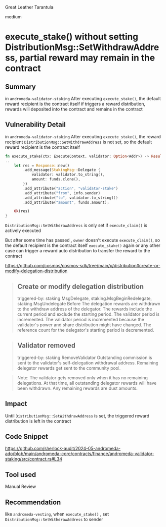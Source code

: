 Great Leather Tarantula

medium

# execute_stake() without setting DistributionMsg::SetWithdrawAddress, partial reward may remain in the contract

## Summary
in `andromeda-validator-staking`
After executing `execute_stake()`, the default reward recipient is the contract itself
if triggers a reward distribution, rewards will deposited into the contract and remains in the contract

## Vulnerability Detail
in `andromeda-validator-staking`
After executing `execute_stake()`, the reward recipient `DistributionMsg::SetWithdrawAddress` is not set, so the default reward recipient is the contract itself
```rust
fn execute_stake(ctx: ExecuteContext, validator: Option<Addr>) -> Result<Response, ContractError> {
..
    let res = Response::new()
        .add_message(StakingMsg::Delegate {
            validator: validator.to_string(),
            amount: funds.clone(),
        })
        .add_attribute("action", "validator-stake")
        .add_attribute("from", info.sender)
        .add_attribute("to", validator.to_string())
        .add_attribute("amount", funds.amount);

    Ok(res)
}
```
`DistributionMsg::SetWithdrawAddress` is only set if `execute_claim()` is actively executed

But after some time has passed , `owner` doesn't execute `execute_claim()`, so the default recipient is the contract itself
`execute_stake()` again or any other case can trigger a reward auto distribution to transfer the reward to the contract 

https://github.com/cosmos/cosmos-sdk/tree/main/x/distribution#create-or-modify-delegation-distribution
>## Create or modify delegation distribution
>triggered-by: staking.MsgDelegate, staking.MsgBeginRedelegate, staking.MsgUndelegate
>Before
>The delegation rewards are withdrawn to the withdraw address of the delegator. The rewards include the current period and exclude the starting period.
The validator period is incremented. The validator period is incremented because the validator's power and share distribution might have changed.
The reference count for the delegator's starting period is decremented.


>## Validator removed
>triggered-by: staking.RemoveValidator
>Outstanding commission is sent to the validator's self-delegation withdrawal address. Remaining delegator rewards get sent to the community pool.

>Note: The validator gets removed only when it has no remaining delegations. At that time, all outstanding delegator rewards will have been withdrawn. Any remaining rewards are dust amounts.


## Impact

Until `DistributionMsg::SetWithdrawAddress` is set, the triggered reward distribution is left in the contract

## Code Snippet
https://github.com/sherlock-audit/2024-05-andromeda-ado/blob/main/andromeda-core/contracts/finance/andromeda-validator-staking/src/contract.rs#L34
## Tool used

Manual Review

## Recommendation

like `andromeda-vesting`, when `execute_stake()` , set `DistributionMsg::SetWithdrawAddress` to sender